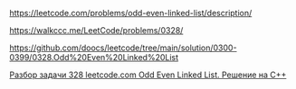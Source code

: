 https://leetcode.com/problems/odd-even-linked-list/description/

https://walkccc.me/LeetCode/problems/0328/

https://github.com/doocs/leetcode/tree/main/solution/0300-0399/0328.Odd%20Even%20Linked%20List

[Разбор задачи 328 leetcode.com Odd Even Linked List. Решение на C++](https://www.youtube.com/watch?v=dfPskeCkSXg)

